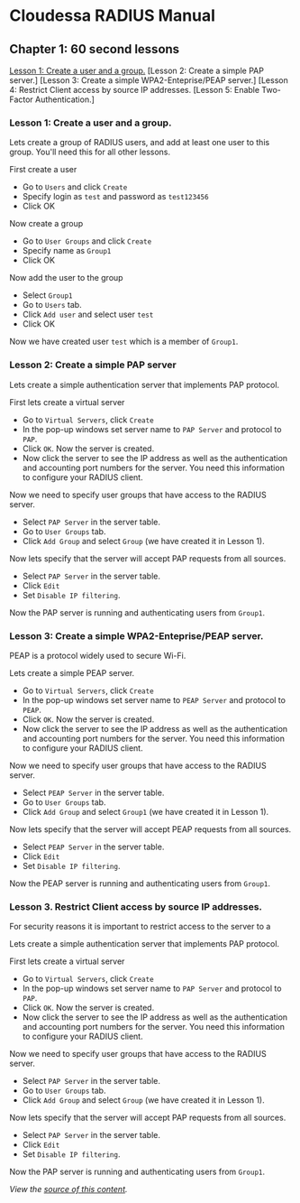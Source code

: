 # Cloudessa RADIUS Manual

## Chapter 1: 60 second lessons



[Lesson 1: Create a user and a group.](https://github.com/cloudess/Cloudessa-Documentation/blob/master/CloudessaRADIUSManual.md#lesson-1-create-a-user-and-a-group-1)
[Lesson 2: Create a simple PAP server.]
[Lesson 3: Create a simple WPA2-Enteprise/PEAP server.]
[Lesson 4: Restrict Client access by source IP addresses.
[Lesson 5: Enable Two-Factor Authentication.]

### Lesson 1: Create a user and a group.

Lets create a group of RADIUS users, and add at least one user to this group. You'll need this for all other lessons.

First create a user

* Go to `Users` and click `Create`
* Specify login as `test` and password as `test123456`
* Click OK

Now create a group

* Go to `User Groups` and click `Create`
* Specify name as `Group1`
* Click OK

Now add the user to the group

* Select `Group1`
* Go to `Users` tab.
* Click `Add user` and select user `test` 
* Click OK


Now we have created user `test` which is a member of `Group1`. 


### Lesson 2: Create a simple PAP server

Lets create a simple authentication server that implements PAP protocol.

First lets create a virtual server

* Go to `Virtual Servers`, click `Create`
* In the pop-up windows set server name to `PAP Server` and protocol to `PAP`.
* Click `OK`. Now the server is created.
* Now click the server to see the IP address as well as the authentication and accounting port numbers for the server. You need this information to configure your RADIUS client.

Now we need to specify user groups that have access to the RADIUS server.

* Select `PAP Server` in the server table.
* Go to `User Groups` tab.
* Click `Add Group` and select `Group` (we have created it in Lesson 1).

Now lets specify that the server will accept PAP requests from all sources. 

* Select `PAP Server` in the server table.
* Click `Edit`
* Set `Disable IP filtering`.

Now the PAP server is running and authenticating users from `Group1`.

### Lesson 3: Create a simple WPA2-Enteprise/PEAP server.

PEAP is a protocol widely used to secure Wi-Fi.

Lets create a simple PEAP server.

* Go to `Virtual Servers`, click `Create`
* In the pop-up windows set server name to `PEAP Server` and protocol to `PEAP`.
* Click `OK`. Now the server is created.
* Now click the server to see the IP address as well as the authentication and accounting port numbers for the server. You need this information to configure your RADIUS client.

Now we need to specify user groups that have access to the RADIUS server.

* Select `PEAP Server` in the server table.
* Go to `User Groups` tab.
* Click `Add Group` and select `Group1` (we have created it in Lesson 1).

Now lets specify that the server will accept PEAP requests from all sources. 

* Select `PEAP Server` in the server table.
* Click `Edit`
* Set `Disable IP filtering`.

Now the PEAP server is running and authenticating users from `Group1`.


### Lesson 3. Restrict Client access by source IP addresses.

For security reasons it is important to restrict access to the server to a 


Lets create a simple authentication server that implements PAP protocol.

First lets create a virtual server

* Go to `Virtual Servers`, click `Create`
* In the pop-up windows set server name to `PAP Server` and protocol to `PAP`.
* Click `OK`. Now the server is created.
* Now click the server to see the IP address as well as the authentication and accounting port numbers for the server. You need this information to configure your RADIUS client.

Now we need to specify user groups that have access to the RADIUS server.

* Select `PAP Server` in the server table.
* Go to `User Groups` tab.
* Click `Add Group` and select `Group` (we have created it in Lesson 1).

Now lets specify that the server will accept PAP requests from all sources. 

* Select `PAP Server` in the server table.
* Click `Edit`
* Set `Disable IP filtering`.

Now the PAP server is running and authenticating users from `Group1`.








*View the [source of this content](http://github.github.com/github-flavored-markdown/sample_content.html).*



